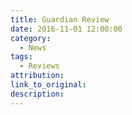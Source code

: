 ```yaml
---
title: Guardian Review
date: 2016-11-01 12:00:00
category:
  - News
tags:
  - Reviews
attribution:
link_to_original:
description:
---
```

